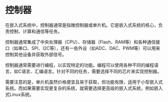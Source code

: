 # 控制器

在嵌入式系统中，控制器通常是指微控制器或单片机。它是嵌入式系统的核心，负责控制、计算和通信等任务。

控制器通常集成了中央处理器（CPU）、存储器（Flash、RAM等）和各种通信接口（如串口、SPI、I2C等），还有一些外设（如ADC、DAC、PWM等）可以用来控制其他设备并获取外部信号。

控制器通常需要进行编程，以实现特定的功能。编程可以使用各种不同的编程语言，如C语言、汇编语言。针对不同的任务，需要选择不同的芯片来实现控制器。

需要注意的是，单片机虽然价格便宜且易于获取，但功能有限，适用于小型嵌入式系统。而如果需要实现更复杂的系统，就需要选择更高级的嵌入式系统，例如嵌入式Linux系统。